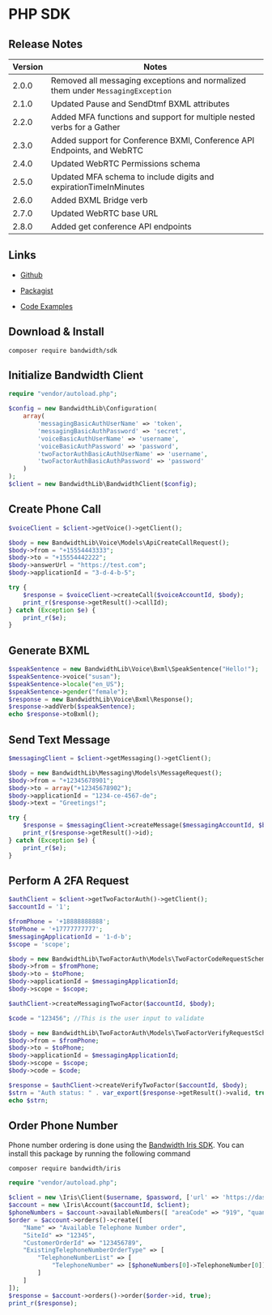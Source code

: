 # PHP SDK

## Release Notes

| Version | Notes |
|--|--|
| 2.0.0 | Removed all messaging exceptions and normalized them under `MessagingException` |
| 2.1.0 | Updated Pause and SendDtmf BXML attributes |
| 2.2.0 | Added MFA functions and support for multiple nested verbs for a Gather |
| 2.3.0 | Added support for Conference BXMl, Conference API Endpoints, and WebRTC |
| 2.4.0 | Updated WebRTC Permissions schema |
| 2.5.0 | Updated MFA schema to include digits and expirationTimeInMinutes |
| 2.6.0 | Added BXML Bridge verb |
| 2.7.0 | Updated WebRTC base URL |
| 2.8.0 | Added get conference API endpoints |

## Links

* [Github](https://github.com/Bandwidth/php-sdk)

* [Packagist](https://packagist.org/packages/bandwidth/sdk)

* [Code Examples](https://github.com/Bandwidth/examples/tree/master/php)

## Download & Install

```
composer require bandwidth/sdk
```

## Initialize Bandwidth Client

```php
require "vendor/autoload.php";

$config = new BandwidthLib\Configuration(
    array(
        'messagingBasicAuthUserName' => 'token',
        'messagingBasicAuthPassword' => 'secret',
        'voiceBasicAuthUserName' => 'username',
        'voiceBasicAuthPassword' => 'password',
        'twoFactorAuthBasicAuthUserName' => 'username',
        'twoFactorAuthBasicAuthPassword' => 'password'
    )
);
$client = new BandwidthLib\BandwidthClient($config);
```

## Create Phone Call

```php
$voiceClient = $client->getVoice()->getClient();

$body = new BandwidthLib\Voice\Models\ApiCreateCallRequest();
$body->from = "+15554443333";
$body->to = "+15554442222";
$body->answerUrl = "https://test.com";
$body->applicationId = "3-d-4-b-5";

try {
    $response = $voiceClient->createCall($voiceAccountId, $body);
    print_r($response->getResult()->callId);
} catch (Exception $e) {
    print_r($e);
}
```
## Generate BXML

```php
$speakSentence = new BandwidthLib\Voice\Bxml\SpeakSentence("Hello!");
$speakSentence->voice("susan");
$speakSentence->locale("en_US");
$speakSentence->gender("female");
$response = new BandwidthLib\Voice\Bxml\Response();
$response->addVerb($speakSentence);
echo $response->toBxml();
```

## Send Text Message

```php
$messagingClient = $client->getMessaging()->getClient();

$body = new BandwidthLib\Messaging\Models\MessageRequest();
$body->from = "+12345678901";
$body->to = array("+12345678902");
$body->applicationId = "1234-ce-4567-de";
$body->text = "Greetings!";

try {
    $response = $messagingClient->createMessage($messagingAccountId, $body);
    print_r($response->getResult()->id);
} catch (Exception $e) {
    print_r($e);
}
```

## Perform A 2FA Request

```php
$authClient = $client->getTwoFactorAuth()->getClient();
$accountId = '1';

$fromPhone = '+18888888888';
$toPhone = '+17777777777';
$messagingApplicationId = '1-d-b';
$scope = 'scope';

$body = new BandwidthLib\TwoFactorAuth\Models\TwoFactorCodeRequestSchema();
$body->from = $fromPhone;
$body->to = $toPhone;
$body->applicationId = $messagingApplicationId;
$body->scope = $scope;

$authClient->createMessagingTwoFactor($accountId, $body);

$code = "123456"; //This is the user input to validate

$body = new BandwidthLib\TwoFactorAuth\Models\TwoFactorVerifyRequestSchema();
$body->from = $fromPhone;
$body->to = $toPhone;
$body->applicationId = $messagingApplicationId;
$body->scope = $scope;
$body->code = $code;

$response = $authClient->createVerifyTwoFactor($accountId, $body);
$strn = "Auth status: " . var_export($response->getResult()->valid, true) . "\n";
echo $strn;
```

## Order Phone Number

Phone number ordering is done using the [Bandwidth Iris SDK](https://github.com/Bandwidth/php-bandwidth-iris). You can install this package by running the following command

```
composer require bandwidth/iris
```

```php
require "vendor/autoload.php";

$client = new \Iris\Client($username, $password, ['url' => 'https://dashboard.bandwidth.com/api/']);
$account = new \Iris\Account($accountId, $client);
$phoneNumbers = $account->availableNumbers([ "areaCode" => "919", "quantity" => 3 ]);
$order = $account->orders()->create([
    "Name" => "Available Telephone Number order",
    "SiteId" => "12345",
    "CustomerOrderId" => "123456789",
    "ExistingTelephoneNumberOrderType" => [
        "TelephoneNumberList" => [
            "TelephoneNumber" => [$phoneNumbers[0]->TelephoneNumber[0]]
        ]
    ]
]);
$response = $account->orders()->order($order->id, true);
print_r($response);
```
